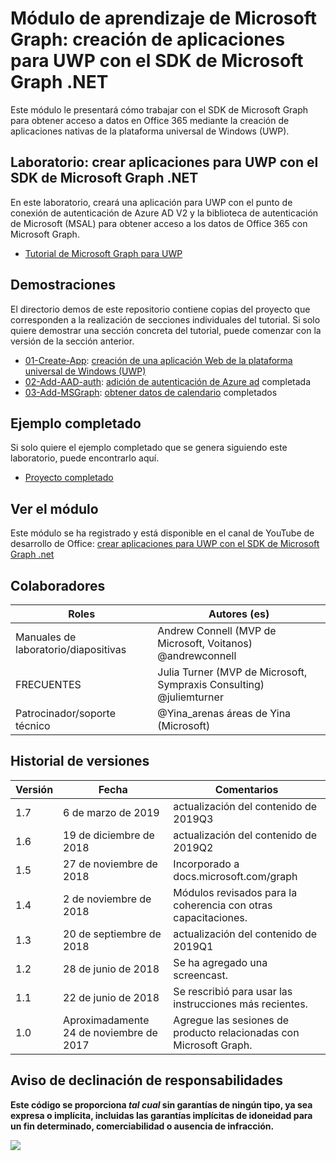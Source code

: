 # <a name="microsoft-graph-training-module---build-uwp-apps-with-the-microsoft-graph-net-sdk"></a>Módulo de aprendizaje de Microsoft Graph: creación de aplicaciones para UWP con el SDK de Microsoft Graph .NET

Este módulo le presentará cómo trabajar con el SDK de Microsoft Graph para obtener acceso a datos en Office 365 mediante la creación de aplicaciones nativas de la plataforma universal de Windows (UWP).

## <a name="lab---build-uwp-apps-with-the-microsoft-graph-net-sdk"></a>Laboratorio: crear aplicaciones para UWP con el SDK de Microsoft Graph .NET

En este laboratorio, creará una aplicación para UWP con el punto de conexión de autenticación de Azure AD V2 y la biblioteca de autenticación de Microsoft (MSAL) para obtener acceso a los datos de Office 365 con Microsoft Graph.

- [Tutorial de Microsoft Graph para UWP](https://docs.microsoft.com/graph/training/uwp-tutorial)

## <a name="demos"></a>Demostraciones

El [](./Demos) directorio demos de este repositorio contiene copias del proyecto que corresponden a la realización de secciones individuales del tutorial. Si solo quiere demostrar una sección concreta del tutorial, puede comenzar con la versión de la sección anterior.

- [01-Create-App](Demos/01-create-app): [creación de una aplicación Web de la plataforma universal de Windows (UWP)](https://docs.microsoft.com/graph/training/uwp-tutorial?tutorial-step=1)
- [02-Add-AAD-auth](Demos/02-add-aad-auth): [adición de autenticación de Azure ad](https://docs.microsoft.com/graph/training/uwp-tutorial?tutorial-step=3) completada
- [03-Add-MSGraph](Demos/03-add-msgraph): [obtener datos de calendario](https://docs.microsoft.com/graph/training/uwp-tutorial?tutorial-step=4) completados

## <a name="completed-sample"></a>Ejemplo completado

Si solo quiere el ejemplo completado que se genera siguiendo este laboratorio, puede encontrarlo aquí.

- [Proyecto completado](Demos/03-add-msgraph)

## <a name="watch-the-module"></a>Ver el módulo

Este módulo se ha registrado y está disponible en el canal de YouTube de desarrollo de Office: [crear aplicaciones para UWP con el SDK de Microsoft Graph .net](https://youtu.be/XNxBUmqcf6c)

## <a name="contributors"></a>Colaboradores

| Roles                | Autores (es)                                                        |
| -------------------- | ---------------------------------------------------------------- |
| Manuales de laboratorio/diapositivas | Andrew Connell (MVP de Microsoft, Voitanos) @andrewconnell          |
| FRECUENTES                   | Julia Turner (MVP de Microsoft, Sympraxis Consulting) @juliemturner |
| Patrocinador/soporte técnico    | @Yina_arenas áreas de Yina (Microsoft)                             |

## <a name="version-history"></a>Historial de versiones

| Versión | Fecha               | Comentarios                                             |
| ------- | ------------------ | ---------------------------------------------------- |
| 1.7     | 6 de marzo de 2019      | actualización del contenido de 2019Q3                               |
| 1.6     | 19 de diciembre de 2018  | actualización del contenido de 2019Q2                               |
| 1.5     | 27 de noviembre de 2018  | Incorporado a docs.microsoft.com/graph                |
| 1.4     | 2 de noviembre de 2018   | Módulos revisados para la coherencia con otras capacitaciones. |
| 1.3     | 20 de septiembre de 2018 | actualización del contenido de 2019Q1                               |
| 1.2     | 28 de junio de 2018      | Se ha agregado una screencast.                                    |
| 1.1     | 22 de junio de 2018      | Se rescribió para usar las instrucciones más recientes.                    |
| 1.0     | Aproximadamente 24 de noviembre de 2017 | Agregue las sesiones de producto relacionadas con Microsoft Graph.       |

## <a name="disclaimer"></a>Aviso de declinación de responsabilidades

**Este código se proporciona _tal cual_ sin garantías de ningún tipo, ya sea expresa o implícita, incluidas las garantías implícitas de idoneidad para un fin determinado, comerciabilidad o ausencia de infracción.**

<!-- markdownlint-disable MD033 -->
<img src="https://telemetry.sharepointpnp.com/msgraph-training-uwp" />
